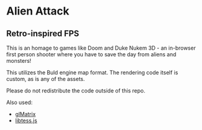 # Alien Attack
## Retro-inspired FPS

This is an homage to games like Doom and Duke Nukem 3D - an in-browser first person shooter where you have to save the day from aliens and monsters!

This utilizes the Buld engine map format. The rendering code itself is custom, as is any of the assets.

Please do not redistribute the code outside of this repo.

Also used:
- [glMatrix](http://glmatrix.net/)
- [libtess.js](https://github.com/brendankenny/libtess.js)
